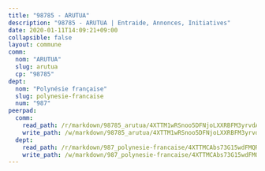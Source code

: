 ```yaml
---
title: "98785 - ARUTUA"
description: "98785 - ARUTUA | Entraide, Annonces, Initiatives"
date: 2020-01-11T14:09:21+09:00
collapsible: false
layout: commune
comm:
  nom: "ARUTUA"
  slug: arutua
  cp: "98785"
dept:
  nom: "Polynésie française"
  slug: polynesie-francaise
  num: "987"
peerpad:
  comm:
    read_path: /r/markdown/98785_arutua/4XTTM1wRSnoo5DFNjoLXXRBFM3yrvdAq9PAD6XpRqwhpk2PSN
    write_path: /w/markdown/98785_arutua/4XTTM1wRSnoo5DFNjoLXXRBFM3yrvdAq9PAD6XpRqwhpk2PSN-K3TgUi4fFR4hrdzr6LkQ1QUcoUrtttHzsSWqQF9sVjQrG5UJiULXSEJiDbuMDhSiYGLDdUYoCfCLNPLmctokamUbt9sEHMbGGwcxNrMhqvsJ2ie2TR3D3D1ufzGg54q7UJ4ND3ga
  dept:
    read_path: /r/markdown/987_polynesie-francaise/4XTTMCAbs73G15wdFMQRdPaL5enBi8Kzdh8X7Wo2dU4FeAvZF
    write_path: /w/markdown/987_polynesie-francaise/4XTTMCAbs73G15wdFMQRdPaL5enBi8Kzdh8X7Wo2dU4FeAvZF-K3TgUdNTyMijF9cTo2J1xYw2zHQp2hiVzP2Jyv9Qpc8QCK6oa1HmUGnMMRBgbF9KwF6Ngd5n8sqKvLoGGht7YHpFD9aJNnuoZzxN9GtWDnaWdcN4knGpRWZ9y4dX34D4V2y7bPBo
---
```


